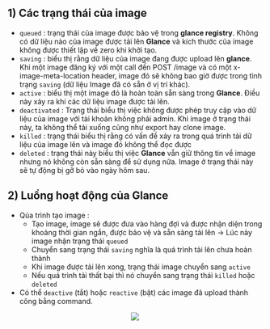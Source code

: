 ## **1) Các trạng thái của image**
- `queued` : trạng thái của image được bảo vệ trong **glance registry**. Không có dữ liệu nào của image được tải lên **Glance** và kích thước của image không được thiết lập về zero khi khởi tạo.
- `saving` : biểu thị rằng dữ liệu của image đang được upload lên **glance**. Khi một image đăng ký với một call đến POST /image và có một x-image-meta-location header, image đó sẽ không bao giờ được trong tình trạng `saving` (dữ liệu Image đã có sẵn ở vị trí khác).
- `active` : biểu thị một image đó là hoàn toàn sẵn sàng trong **Glance**. Điều này xảy ra khi các dữ liệu image được tải lên.
- `deactivated` : Trạng thái biểu thị việc không được phép truy cập vào dữ liệu của image với tài khoản không phải admin. Khi image ở trạng thái này, ta không thể tải xuống cũng như export hay clone image.
- `killed` : trạng thái biểu thị rằng có vấn đề xảy ra trong quá trình tải dữ liệu của image lên và image đó không thể đọc được
- `deleted` : trạng thái này biểu thị việc **Glance** vẫn giữ thông tin về image nhưng nó không còn sẵn sàng để sử dụng nữa. Image ở trạng thái này sẽ tự động bị gỡ bỏ vào ngày hôm sau.
## **2) Luồng hoạt động của Glance**
- Qúa trình tạo image :
    - Tạo image, image sẽ được đưa vào hàng đợi và được nhận diện trong khoảng thời gian ngắn, được bảo vệ và sẵn sàng tải lên -> Lúc này image nhận trạng thái `queued`
    - Chuyển sang trạng thái `saving` nghĩa là quá trình tải lên chưa hoàn thành
    - Khi image được tải lên xong, trạng thái image chuyển sang `active`
    - Nếu quá trình tải thất bại thì nó chuyển sang trạng thái `killed` hoặc `deleted`
- Có thể `deactive` (tắt) hoặc `reactive` (bật) các image đã upload thành công bằng command.

<p align=center><img src="https://i.imgur.com/OERBwfx.png"></p>
